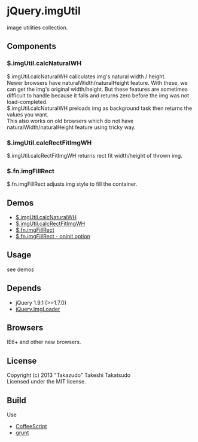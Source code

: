 # jQuery.imgUtil

image utilities collection.

## Components

### $.imgUtil.calcNaturalWH

$.imgUtil.calcNaturalWH caliculates img's natural width / height.  
Newer browsers have naturalWidth/naturalHeight feature. With these, we can get the img's original width/height. But these features are sometimes difficult to handle because it fails and returns zero before the img was not load-completed.  
$.imgUtil.calcNaturalWH preloads img as background task then returns the values you want.  
This also works on old browsers which do not have naturalWidth/naturalHeight feature using tricky way.

### $.imgUtil.calcRectFitImgWH

$.imgUtil.calcRectFitImgWH returns rect fit width/height of thrown img.

### $.fn.imgFillRect

$.fn.imgFillRect adjusts img style to fill the container.

## Demos

* [$.imgUtil.calcNaturalWH](http://takazudo.github.io/jQuery.imgUtil/demos/1/)
* [$.imgUtil.calcRectFitImgWH](http://takazudo.github.io/jQuery.imgUtil/demos/2/)
* [$.fn.imgFillRect](http://takazudo.github.io/jQuery.imgUtil/demos/3/)
* [$.fn.imgFillRect - oninit option](http://takazudo.github.io/jQuery.imgUtil/demos/4/)

## Usage

see demos

## Depends

* jQuery 1.9.1 (>=1.7.0)
* [jQuery.ImgLoader](https://github.com/Takazudo/jQuery.ImgLoader)

## Browsers

IE6+ and other new browsers.  

## License

Copyright (c) 2013 "Takazudo" Takeshi Takatsudo  
Licensed under the MIT license.

## Build

Use

 * [CoffeeScript][coffeescript]
 * [grunt][grunt]

[coffeescript]: http://coffeescript.org "CoffeeScript"
[grunt]: http://gruntjs.com "grunt"
